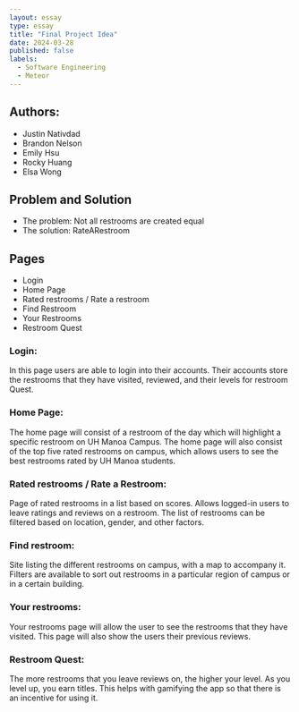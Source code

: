 ```yaml
---
layout: essay
type: essay
title: "Final Project Idea"
date: 2024-03-28
published: false
labels:
  - Software Engineering
  - Meteor
---
```


## Authors:
- Justin Nativdad
-  Brandon Nelson
-   Emily Hsu
-   Rocky Huang
-   Elsa Wong

## Problem and Solution
+ The problem: Not all restrooms are created equal
+ The solution: RateARestroom

## Pages 
+ Login
+ Home Page
+ Rated restrooms / Rate a restroom
+ Find Restroom
+ Your Restrooms
+ Restroom Quest

### Login:
In this page users are able to login into their accounts. Their accounts store the restrooms that they have visited, reviewed, and their levels for restroom Quest. 

### Home Page: 
The home page will consist of a restroom of the day which will highlight a specific restroom on UH Manoa Campus. The home page will also consist of the top five rated restrooms on campus, which allows users to see the best restrooms rated by UH Manoa students. 

### Rated restrooms / Rate a Restroom:
Page of rated restrooms in a list based on scores. 
Allows logged-in users to leave ratings and reviews on a restroom. 
The list of restrooms can be filtered based on location, gender, and other factors. 

### Find restroom:
Site listing the different restrooms on campus, with a map to accompany it. Filters are available to sort out restrooms in a particular region of campus or in a certain building. 

### Your restrooms:
Your restrooms page will allow the user to see the restrooms that they have visited. This page will also show the users their previous reviews.


### Restroom Quest:
The more restrooms that you leave reviews on, the higher your level. As you level up, you earn titles. This helps with gamifying the app so that there is an incentive for using it.
